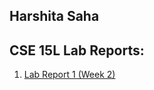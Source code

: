 ## Harshita Saha

## CSE 15L Lab Reports:

1. [Lab Report 1 (Week 2)](http://harshi-cse.github.io/cse15l-lab-reports/lab-report-1-week-2.html)

